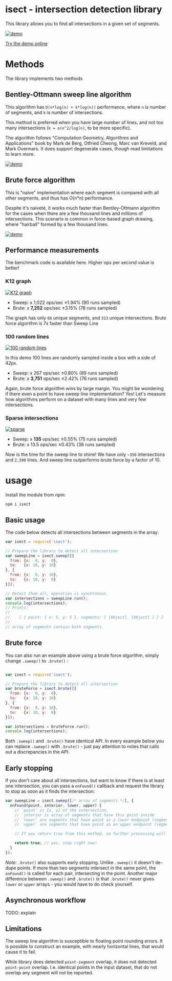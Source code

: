 # isect - intersection detection library

This library allows you to find all intersections in a given set of
segments. 

[![demo](https://i.imgur.com/XiQ45h7.gif)](https://anvaka.github.io/isect/)

[Try the demo online](https://anvaka.github.io/isect/)

# Methods

The library implements two methods

## Bentley-Ottmann sweep line algorithm

This algorithm has `O(n*log(n) + k*log(n))` performance, where `n` is number of
segments, and `k` is number of intersections.

This method is preferred when you have large number of lines, and not too many
intersections (`k = o(n^2/log(n)`, to be more specific). 

The algorithm follows "Computation Geometry, Algorithms and Applications" book
by Mark de Berg, Otfried Cheong, Marc van Kreveld, and Mark Overmars. It does support
degenerate cases, though read limitations to learn more.

[![demo](https://i.imgur.com/dQrGKTt.gif)](https://anvaka.github.io/isect/?isAsync=true&p0=12&p1=40&generator=complete&algorithm=sweep&stepsPerFrame=1)

## Brute force algorithm

This is "naive" implementation where each segment is compared with all other segments,
and thus has O(n*n) performance.

Despite it's naiveté, it works much faster than Bentley-Ottmann algorithm for the cases
when there are a few thousand lines and millions of intersections. This scenario is
common in force-based graph drawing, where "hairball" formed by a few thousand lines.

[![demo](https://i.imgur.com/SUKRHt4.gif)](https://anvaka.github.io/isect/?isAsync=true&p0=12&p1=40&generator=complete&algorithm=brute&stepsPerFrame=1)

## Performance measurements

The benchmark code is available here. Higher ops per second value is better!

### K12 graph

[![K12 graph](https://i.imgur.com/PTXwvd3m.png)](https://anvaka.github.io/isect/?isAsync=false&p0=12&p1=40&generator=complete&algorithm=brute&stepsPerFrame=1)

* Sweep: x 1,022 ops/sec ±1.94% (90 runs sampled)
* Brute: x **7,252** ops/sec ±3.15% (78 runs sampled)

The graph has only `66` unique segments, and `313` unique
intersections. Brute force algorithm is 7x faster than Sweep Line

### 100 random lines

[![100 random lines](https://i.imgur.com/ytOEsyNm.png)](https://anvaka.github.io/isect/?isAsync=false&p0=100&p1=40&generator=random&algorithm=brute&stepsPerFrame=1)

In this demo 100 lines are randomly sampled inside a box with a side of 42px.

* Sweep: x 267 ops/sec ±0.80% (89 runs sampled)
* Brute: x **3,751** ops/sec ±2.42% (76 runs sampled)

Again, brute force algorithm wins by large margin. You might be wondering if there
even a point to have sweep line implementation? Yes! Let's measure how algorithms
perform on a dataset with many lines and very few intersections. 

### Sparse intersections

[![sparse](https://i.imgur.com/ZkzZS9sm.png)](https://anvaka.github.io/isect/?isAsync=false&p0=50&p1=40&generator=sparse&algorithm=sweep&stepsPerFrame=1)

* Sweep: x **135** ops/sec ±0.55% (75 runs sampled)
* Brute: x 13.5 ops/sec ±0.43% (38 runs sampled)

Now is the time for the sweep line to shine! We have only `~350` intersections and `2,500`
lines. And sweep line outperforms brute force by a factor of 10.

# usage

Install the module from npm:

```
npm i isect
```

## Basic usage

The code below detects all intersections between segments in the array:

``` js
var isect = require('isect');

// Prepare the library to detect all intersection
var sweepLine = isect.sweep([{
  from: {x:  0, y:  0},
  to:   {x: 10, y: 10}
}, {
  from: {x:  0, y: 10},
  to:   {x: 10, y:  0}
}]);

// Detect them all, operation is synchronous. 
var intersections = sweepLine.run();
console.log(intersections);
// Prints:
// 
//    [ { point: { x: 5, y: 5 }, segments: [ [Object], [Object] ] } ]
// 
// array of segments contain both segments.
```

## Brute force

You can also run an example above using a brute force algorithm, simply
change `.sweep()` to `.brute()` :

``` js

var isect = require('isect');

// Prepare the library to detect all intersection
var bruteForce = isect.brute([{
  from: {x:  0, y:  0},
  to:   {x: 10, y: 10}
}, {
  from: {x:  0, y: 10},
  to:   {x: 10, y:  0}
}]);

var intersections = bruteForce.run();
console.log(intersections);
```

Both `.sweep()` and `.brute()` have identical API. In every example below
you can replace `.sweep()` with `.brute()` - just pay attention to notes that calls out
a discrepancies in the API.

## Early stopping

If you don't care about all intersections, but want to know if there is
at least one intersection, you can pass a `onFound()` callback and request
the library to stop as soon as it finds the intersection:

``` js
var sweepLine = isect.sweep([/* array of segments */], {
  onFound(point, interior, lower, upper) {
    // `point` is {x, y} of the intersection,
    // `interior`is array of segments that have this point inside
    // `lower` are segments that have point as a lower endpoint (segment.to)
    // `upper` are segments that have point as an upper endpoint (segment.from)

    // If you return true from this method, no further processing will be done:

    return true; // yes, stop right now!
  }
});
```

*Note:* `.brute()` also supports early stopping. Unlike `.sweep()` it doesn't de-dupe 
points. If more than two segments intersect in the same point, the `onFound()` is called
for each pair, intersecting in the point. Another major difference between `.sweep()` and `.brute()`
is that `.brute()` never gives `lower` or `upper` arrays - you would have to do check yourself.

## Asynchronous workflow

TODO: explain


## Limitations

The sweep line algorithm is susceptible to floating point rounding errors. It is
possible to construct an example, with nearly horizontal lines, that would
cause it to fail.

While library does detected `point-segment` overlap, it does not detected `point-point`
overlap. I.e. identical points in the input dataset, that do not overlap any segment
will not be reported.
